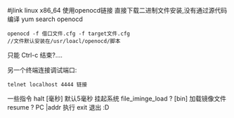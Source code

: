#jlink linux x86_64
使用openocd链接
直接下载二进制文件安装,没有通过源代码编译 yum search openocd

	openocd -f 借口文件.cfg -f target文件.cfg 
	//文件默认安装在/usr/loacl/openocd/脚本

只能 Ctrl-c 结束?....

另一个终端连接调试端口:

	telnet localhost 4444 链接
一些指令 halt [毫秒] 默认5毫秒 挂起系统
file_iminge_load ? [bin] 加载镜像文件 
resume ? PC |addr 执行
 exit 退出 :D     